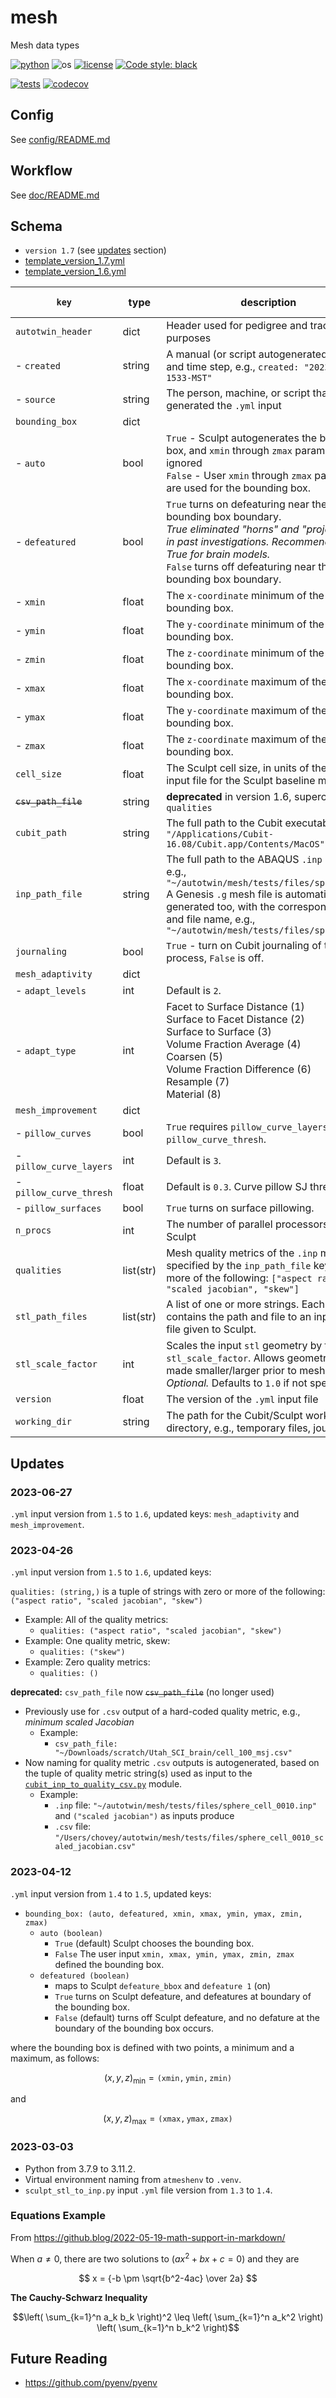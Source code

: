 # mesh

Mesh data types

[![python](https://img.shields.io/badge/python-3.11-blue.svg)](https://www.python.org/)
![os](https://img.shields.io/badge/os-ubuntu%20|%20macos%20|%20windows-blue.svg)
[![license](https://img.shields.io/badge/license-MIT-green.svg)](https://github.com/sandialabs/sibl#license) 
[![Code style: black](https://img.shields.io/badge/code%20style-black-000000.svg)](https://github.com/psf/black)

[![tests](https://github.com/autotwin/mesh/workflows/tests/badge.svg)](https://github.com/autotwin/mesh/actions) [![codecov](https://codecov.io/gh/autotwin/mesh/branch/main/graph/badge.svg?token=XY0UAVX3OD)](https://codecov.io/gh/autotwin/mesh)


## Config

See [config/README.md](config/README.md)

## Workflow

See [doc/README.md](doc/README.md)

## Schema

* `version 1.7` (see [updates](#updates) section)
* [template_version_1.7.yml](template_version_1.7.yml)
* [template_version_1.6.yml](template_version_1.6.yml)

| `key` | type | description | new in version
| --- | --- | --- | ---:
| `autotwin_header` | dict | Header used for pedigree and tracking purposes | 1.6
| - `created`       | string | A manual (or script autogenerated) date and time step, e.g., `created: "2023-04-26-1533-MST"` | 1.6
| - `source`        | string | The person, machine, or script that generated the `.yml` input | 1.6
| `bounding_box` | dict | |  1.5
| - `auto`     | bool | `True` - Sculpt autogenerates the bounding box, and `xmin` through `zmax` parameters are ignored </br>`False` - User `xmin` through `zmax` paramters are used for the bounding box. | 1.5
| - `defeatured` | bool | `True` turns on defeaturing near the bounding box boundary. </br>*True eliminated "horns" and "projections" in past investigations.  Recommended as True for brain models.*</br>`False` turns off defeaturing near the bounding box boundary. | 1.5
| - `xmin` | float | The `x-coordinate` minimum of the bounding box. | 1.4
| - `ymin` | float | The `y-coordinate` minimum of the bounding box. | 1.4
| - `zmin` | float | The `z-coordinate` minimum of the bounding box. | 1.4
| - `xmax` | float | The `x-coordinate` maximum of the bounding box. | 1.4
| - `ymax` | float | The `y-coordinate` maximum of the bounding box. | 1.4
| - `zmax` | float | The `z-coordinate` maximum of the bounding box. | 1.4
| `cell_size` | float | The Sculpt cell size, in units of the `.stl` input file for the Sculpt baseline mesh size. | 1.4
| ~~`csv_path_file`~~ | string | **deprecated** in version 1.6, superceded by `qualities` | 1.6
| `cubit_path` | string | The full path to the Cubit executable, e.g., `"/Applications/Cubit-16.08/Cubit.app/Contents/MacOS"` | 1.4
| `inp_path_file` | string | The full path to the ABAQUS `.inp` mesh file, e.g., `"~/autotwin/mesh/tests/files/sphere.inp"`</br>A Genesis `.g` mesh file is automatically generated too, with the corresponding path and file name, e.g., `"~/autotwin/mesh/tests/files/sphere.g"` | 1.4
| `journaling` | bool | `True` - turn on Cubit journaling of the process, `False` is off. | 1.4
| `mesh_adaptivity` | dict | | 1.7 
| - `adapt_levels`  | int  | Default is `2`. | 1.7
| - `adapt_type`    | int  |  Facet to Surface Distance (1)</br>Surface to Facet Distance (2)</br>Surface to Surface (3)</br>Volume Fraction Average (4)</br>Coarsen (5)</br>Volume Fraction Difference (6)</br>Resample (7)</br>Material (8) | 1.7
| `mesh_improvement` | dict | | 1.7
| - `pillow_curves`  | bool | `True` requires `pillow_curve_layers` and `pillow_curve_thresh`. | 1.7
| - `pillow_curve_layers` | int   | Default is `3`. | 1.7
| - `pillow_curve_thresh` | float | Default is `0.3`.  Curve pillow SJ threshold. | 1.7
| - `pillow_surfaces` | bool | `True` turns on surface pillowing. | 1.7
| `n_procs` | int | The number of parallel processors uses for Sculpt | 1.4
| `qualities` | list(str) | Mesh quality metrics of the `.inp` mesh specified by the `inp_path_file` key, one or more of the following: `["aspect ratio", "scaled jacobian", "skew"]` | 1.6
| `stl_path_files` | list(str) | A list of one or more strings.  Each string contains the path and file to an input `.stl` file given to Sculpt. | 1.4
| `stl_scale_factor` | int | Scales the input `stl` geometry by the `stl_scale_factor`.  Allows geometries to be made smaller/larger prior to meshing.  *Optional.*  Defaults to `1.0` if not specified. | 1.7
| `version` | float | The version of the `.yml` input file | 1.4
| `working_dir` | string | The path for the Cubit/Sculpt working directory, e.g., temporary files, journal files | 1.4

## Updates

### 2023-06-27

`.yml` input version from `1.5` to `1.6`, updated keys: `mesh_adaptivity` and `mesh_improvement`.


### 2023-04-26

`.yml` input version from `1.5` to `1.6`, updated keys:

 `qualities: (string,)` is a tuple of strings with zero or more of the following: `("aspect ratio", "scaled jacobian", "skew")`
  * Example: All of the quality metrics:
    * `qualities: ("aspect ratio", "scaled jacobian", "skew")`
  * Example: One quality metric, skew:
    * `qualities: ("skew")`
  * Example: Zero quality metrics:
    * `qualities: ()`

**deprecated:** `csv_path_file` now ~~`csv_path_file`~~ (no longer used)
 * Previously use for `.csv` output of a hard-coded quality metric, e.g., *minimum scaled Jacobian*
   * Example:  
     * `csv_path_file: "~/Downloads/scratch/Utah_SCI_brain/cell_100_msj.csv"`
 * Now naming for quality metric `.csv` outputs is autogenerated, based on the tuple of quality metric string(s) used as input to the [`cubit_inp_to_quality_csv.py`](src/atmesh/cubit_inp_to_quality_csv.py) module.
   * Example:
     * `.inp` file: `"~/autotwin/mesh/tests/files/sphere_cell_0010.inp"` and `("scaled jacobian")` as inputs produce
     * `.csv` file: `"/Users/chovey/autotwin/mesh/tests/files/sphere_cell_0010_scaled_jacobian.csv"`

### 2023-04-12

`.yml` input version from `1.4` to `1.5`, updated keys:

* `bounding_box: (auto, defeatured, xmin, xmax, ymin, ymax, zmin, zmax)`
   * `auto (boolean)`
      * `True` (default) Sculpt chooses the bounding box.
      * `False` The user input `xmin, xmax, ymin, ymax, zmin, zmax` defined the bounding box.
   * `defeatured (boolean)`
      * maps to Sculpt `defeature_bbox` and `defeature 1` (on)
      * `True` turns on Sculpt defeature, and defeatures at boundary of the bounding box.
      * `False` (default) turns off Sculpt defeature, and no defature at the boundary of the bounding box occurs.

where the bounding box is defined with two points, a minimum and a maximum, as follows:

$$(x, y, z)_{\min} = \mathtt{ (xmin, ymin, zmin)}$$

and

$$(x, y, z)_{\max} = \mathtt{ (xmax, ymax, zmax)}$$


### 2023-03-03

* Python from 3.7.9 to 3.11.2.
* Virtual environment naming from `atmeshenv` to `.venv`.
* `sculpt_stl_to_inp.py` input `.yml` file version from `1.3` to `1.4`.

### Equations Example

From https://github.blog/2022-05-19-math-support-in-markdown/

When $a \ne 0$, there are two solutions to $(ax^2 + bx + c = 0)$ and they are

$$ x = {-b \pm \sqrt{b^2-4ac} \over 2a} $$

**The Cauchy-Schwarz Inequality**

```math
\left( \sum_{k=1}^n a_k b_k \right)^2 \leq \left( \sum_{k=1}^n a_k^2 \right) \left( \sum_{k=1}^n b_k^2 \right)
```

## Future Reading

* https://github.com/pyenv/pyenv
